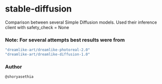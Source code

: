 # stable-diffusion
Comparison between several Simple Diffusion models. Used their inference client with safety_check = None

### Note: For several attempts best results were from
```bash
"dreamlike-art/dreamlike-photoreal-2.0"  
"dreamlike-art/dreamlike-diffusion-1.0"
```

### Author
```bash
@shoryasethia
```

